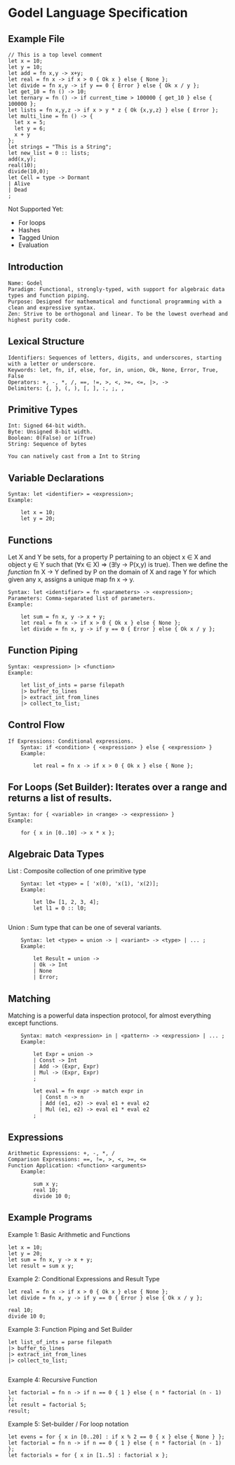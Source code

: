 # Godel Language Specification


## Example File
```
// This is a top level comment
let x = 10;
let y = 10;
let add = fn x,y -> x+y;
let real = fn x -> if x > 0 { Ok x } else { None };
let divide = fn x,y -> if y == 0 { Error } else { Ok x / y }; 
let get_10 = fn () -> 10;
let ternary = fn () -> if current_time > 100000 { get_10 } else { 100000 };
let lists = fn x,y,z -> if x > y * z { Ok {x,y,z} } else { Error };
let multi_line = fn () -> {
  let x = 5;
  let y = 6;
  x + y
};
let strings = "This is a String";
let new_list = 0 :: lists;
add(x,y); 
real(10);
divide(10,0);
let Cell = type -> Dormant
| Alive
| Dead
;

```

Not Supported Yet:
- For loops
- Hashes
- Tagged Union 
- Evaluation




## Introduction

    Name: Godel
    Paradigm: Functional, strongly-typed, with support for algebraic data types and function piping.
    Purpose: Designed for mathematical and functional programming with a clean and expressive syntax.
    Zen: Strive to be orthogonal and linear. To be the lowest overhead and highest purity code.

## Lexical Structure

    Identifiers: Sequences of letters, digits, and underscores, starting with a letter or underscore.
    Keywords: let, fn, if, else, for, in, union, Ok, None, Error, True, False
    Operators: +, -, *, /, ==, !=, >, <, >=, <=, |>, ->
    Delimiters: {, }, (, ), [, ], :, ;, ,

## Primitive Types

    Int: Signed 64-bit width.
    Byte: Unsigned 8-bit width.
    Boolean: 0(False) or 1(True)
    String: Sequence of bytes

    You can natively cast from a Int to String

## Variable Declarations

    Syntax: let <identifier> = <expression>;
    Example:

```
    let x = 10;
    let y = 20;
```

## Functions

Let X and Y be sets, for a property P pertaining to an object x ∈ X and object y ∈ Y such that
(∀x ∈ X) => (∃!y → P(x,y) is true). Then we define the _function_ fn X → Y defined by P on 
the domain of X and rage Y for which given any x, assigns a unique map fn x → y.

    Syntax: let <identifier> = fn <parameters> -> <expression>;
    Parameters: Comma-separated list of parameters.
    Example:
```
    let sum = fn x, y -> x + y;
    let real = fn x -> if x > 0 { Ok x } else { None };
    let divide = fn x, y -> if y == 0 { Error } else { Ok x / y };
```

## Function Piping

    Syntax: <expression> |> <function>
    Example:
```
    let list_of_ints = parse filepath 
    |> buffer_to_lines 
    |> extract_int_from_lines
    |> collect_to_list;
```

## Control Flow

    If Expressions: Conditional expressions.
        Syntax: if <condition> { <expression> } else { <expression> }
        Example:

```
        let real = fn x -> if x > 0 { Ok x } else { None };
```

## For Loops (Set Builder): Iterates over a range and returns a list of results.

    Syntax: for { <variable> in <range> -> <expression> }
    Example:

```
    for { x in [0..10] -> x * x };

```

## Algebraic Data Types
    
List : Composite collection of one primitive type

        Syntax: let <type> = [ 'x(0), 'x(1), 'x(2)];
        Example:
```
        let l0= [1, 2, 3, 4];
        let l1 = 0 :: l0;
        
```

Union : Sum type that can be one of several variants.

        Syntax: let <type> = union -> | <variant> -> <type> | ... ;
        Example:
```
        let Result = union ->
        | Ok -> Int
        | None
        | Error;
```

## Matching

Matching is a powerful data inspection protocol, for almost everything except functions.

        Syntax: match <expression> in | <pattern> -> <expression> | ... ;
        Example:
```
        let Expr = union ->
        | Const -> Int
        | Add -> (Expr, Expr)
        | Mul -> (Expr, Expr)
        ;

        let eval = fn expr -> match expr in
          | Const n -> n
          | Add (e1, e2) -> eval e1 + eval e2
          | Mul (e1, e2) -> eval e1 * eval e2
        ;

```

## Expressions

    Arithmetic Expressions: +, -, *, /
    Comparison Expressions: ==, !=, >, <, >=, <=
    Function Application: <function> <arguments>
        Example:

```
        sum x y;
        real 10;
        divide 10 0;
```

## Example Programs
Example 1: Basic Arithmetic and Functions

```
let x = 10;
let y = 20;
let sum = fn x, y -> x + y;
let result = sum x y;
```

Example 2: Conditional Expressions and Result Type

```
let real = fn x -> if x > 0 { Ok x } else { None };
let divide = fn x, y -> if y == 0 { Error } else { Ok x / y };

real 10;
divide 10 0;
```

Example 3: Function Piping and Set Builder

```
let list_of_ints = parse filepath 
|> buffer_to_lines 
|> extract_int_from_lines
|> collect_to_list;


```

Example 4: Recursive Function

```
let factorial = fn n -> if n == 0 { 1 } else { n * factorial (n - 1) };
let result = factorial 5;
result;  

```

Example 5: Set-builder / For loop notation
```
let evens = for { x in [0..20] : if x % 2 == 0 { x } else { None } };
let factorial = fn n -> if n == 0 { 1 } else { n * factorial (n - 1) };
let factorials = for { x in [1..5] : factorial x };

```
